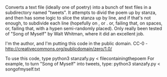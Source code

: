 Converts a text file (ideally one of poetry) into a bunch of text files in a
subdirectory named "tweets".  It attempts to divid the poem up by stanza, and
then has some logic to slice the stanza up by line, and if that's not enough,
to subdivide each line (hopefully on , or . or, failing that, on spaces, or,
failing that, with a hypen semi-randomly placed).  Only really been tested of
"Song of Myself" by Walt Whitman, where it did an excellent job.

I'm the author, and I'm putting this code in the public domain.  CC-0 - http://creativecommons.org/publicdomain/zero/1.0/

To use this code, type
  python3 stanzafy.py < filecontainingthepoem
For example, to turn "Song of Myself" into tweets, type:
  python3 stanzafy.py < songofmyself.txt
